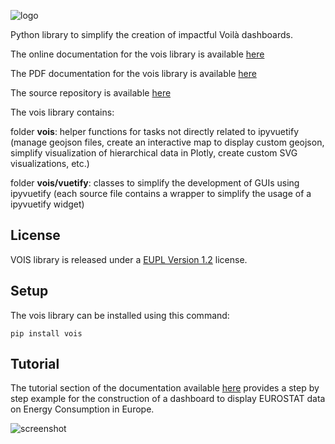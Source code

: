 ![logo](https://jeodpp.jrc.ec.europa.eu/services/shared/pngs/vois.png)

Python library to simplify the creation of impactful Voilà dashboards.

The online documentation for the vois library is available [here](https://vois.readthedocs.io/en/latest/1_intro.html)

The PDF documentation for the vois library is available [here](https://vois.readthedocs.io/_/downloads/en/latest/pdf/)

The source repository is available [here](https://code.europa.eu/jrc-bdap/vois)


The vois library contains:

folder **vois**: helper functions for tasks not directly related to ipyvuetify (manage geojson files, create an interactive map to display custom geojson, simplify visualization of hierarchical data in Plotly, create custom SVG visualizations, etc.)

folder **vois/vuetify**: classes to simplify the development of GUIs using ipyvuetify (each source file contains a wrapper to simplify the usage of a ipyvuetify widget)


## License

VOIS library is released under a
[EUPL Version 1.2](https://joinup.ec.europa.eu/collection/eupl/eupl-text-eupl-12) license.

## Setup

The vois library can be installed using this command:

`pip install vois`


## Tutorial

The tutorial section of the documentation available [here](https://vois.readthedocs.io/en/latest/2_tutorial.html) provides a step by step example for the construction of a dashboard to display EUROSTAT data on Energy Consumption in Europe.

![screenshot](https://jeodpp.jrc.ec.europa.eu/services/shared/pngs/vois_example.png)